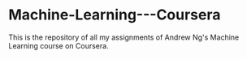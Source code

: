 # Machine-Learning---Coursera
This is the repository of all my assignments of Andrew Ng's Machine Learning course on Coursera.
